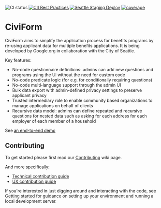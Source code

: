 ![CI status](https://github.com/seattle-uat/civiform/actions/workflows/push.yaml/badge.svg)
[![CII Best Practices](https://bestpractices.coreinfrastructure.org/projects/6008/badge)](https://bestpractices.coreinfrastructure.org/projects/6008)
[![Seattle Staging Deploy](https://github.com/seattle-uat/civiform-deploy/actions/workflows/deploy-staging.yml/badge.svg?branch=main)](https://github.com/seattle-uat/civiform-deploy/actions/workflows/deploy-staging.yml)
[![coverage](https://codecov.io/gh/seattle-uat/civiform/branch/main/graph/badge.svg?token=K7RXZGHECF)](https://codecov.io/gh/seattle-uat/civiform)

# CiviForm

CiviForm aims to simplify the application process for benefits programs by re-using applicant data
for multiple benefits applications. It is being developed by Google.org in collaboration with the
City of Seattle.

Key features:

- No-code questionnaire definitions: admins can add new questions and programs using the UI without the need for custom code
- No-code predicate logic (for e.g. for conditionally requiring questions)
- No-code multi-language support through the admin UI
- Bulk data export with admin-defined privacy settings to preserve applicant privacy
- Trusted intermediary role to enable community based organizations to manage applications on behalf of clients
- Recursive data model: admins can define repeated and recursive questions for nested data such as asking for each address for each employer of each member of a household

See [an end-to-end demo](https://www.youtube.com/watch?v=AIYZEd5WAcU)

## Contributing

To get started please first read our
[Contributing](https://docs.civiform.us/contributor-guide/developer-guide/technical-contribution-guide#getting-up-to-speed) wiki page.

And more specifically:
* [Technical contribution guide](https://docs.civiform.us/contributor-guide/developer-guide)
* [UX contribution guide](https://docs.civiform.us/contributor-guide/ui-ux-guide)

If you're interested in just digging around and interacting with the code, see
[Getting started](https://docs.civiform.us/contributor-guide/developer-guide/getting-started) for guidance on
setting up your environment and running a local development server.
